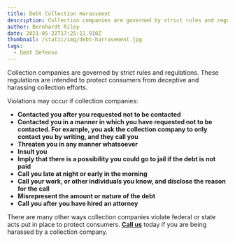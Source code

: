 ```yaml
---
title: Debt Collection Harassment
description: Collection companies are governed by strict rules and regulations.
author: Bernhardt Riley
date: 2021-05-22T17:25:11.910Z
thumbnail: /static/img/debt-harrasement.jpg
tags:
  - Debt Defense
---
```

<!--StartFragment-->

Collection companies are governed by strict rules and regulations. These regulations are intended to protect consumers from deceptive and harassing collection efforts.

Violations may occur if collection companies:

* **Contacted you after you requested not to be contacted**
* **Contacted you in a manner in which you have requested not to be contacted. For example, you ask the collection company to only contact you by writing, and they call you**
* **Threaten you in any manner whatsoever**
* **Insult you**
* **Imply that there is a possibility you could go to jail if the debt is not paid**
* **Call you late at night or early in the morning**
* **Call your work, or other individuals you know, and disclose the reason for the call**
* **Misrepresent the amount or nature of the debt**
* **Call you after you have hired an attorney**

There are many other ways collection companies violate federal or state acts put in place to protect consumers. **[Call us](http://blflorida.kallistoart.net/contact-us)** today if you are being harassed by a collection company.

<!--EndFragment-->